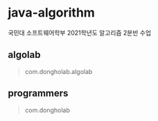 # java-algorithm

국민대 소프트웨어학부 2021학년도 알고리즘 2분반 수업

## algolab
> com.dongholab.algolab

## programmers
> com.dongholab
